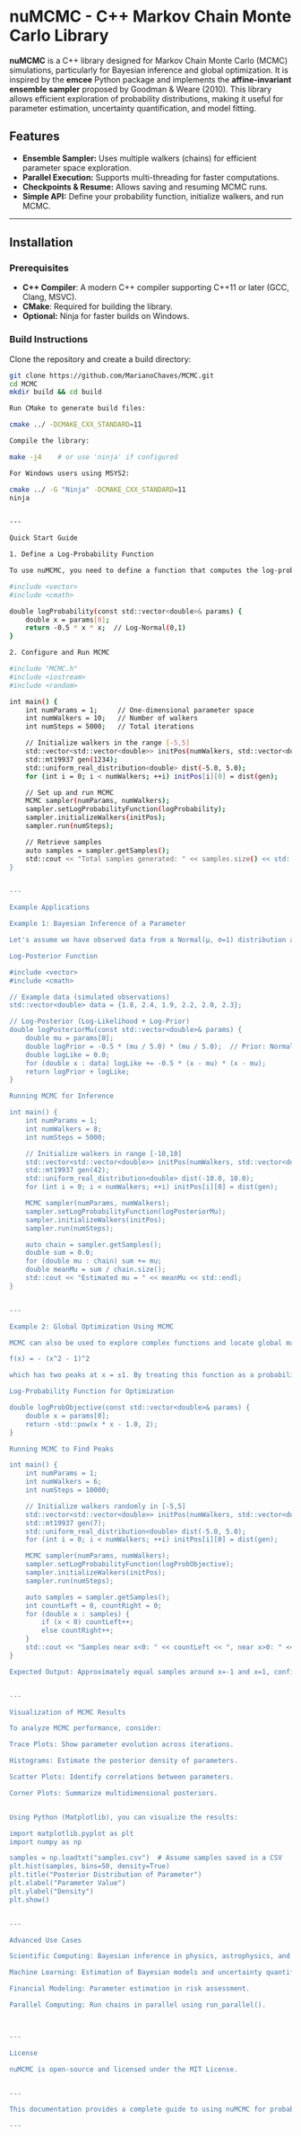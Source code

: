 # nuMCMC - C++ Markov Chain Monte Carlo Library

**nuMCMC** is a C++ library designed for Markov Chain Monte Carlo (MCMC) simulations, particularly for Bayesian inference and global optimization. It is inspired by the **emcee** Python package and implements the **affine-invariant ensemble sampler** proposed by Goodman & Weare (2010). This library allows efficient exploration of probability distributions, making it useful for parameter estimation, uncertainty quantification, and model fitting.

## Features

- **Ensemble Sampler:** Uses multiple walkers (chains) for efficient parameter space exploration.
- **Parallel Execution:** Supports multi-threading for faster computations.
- **Checkpoints & Resume:** Allows saving and resuming MCMC runs.
- **Simple API:** Define your probability function, initialize walkers, and run MCMC.

---

## Installation

### Prerequisites

- **C++ Compiler**: A modern C++ compiler supporting C++11 or later (GCC, Clang, MSVC).
- **CMake**: Required for building the library.
- **Optional:** Ninja for faster builds on Windows.

### Build Instructions

Clone the repository and create a build directory:

```bash
git clone https://github.com/MarianoChaves/MCMC.git
cd MCMC
mkdir build && cd build

Run CMake to generate build files:

cmake ../ -DCMAKE_CXX_STANDARD=11

Compile the library:

make -j4    # or use 'ninja' if configured

For Windows users using MSYS2:

cmake ../ -G "Ninja" -DCMAKE_CXX_STANDARD=11
ninja


---

Quick Start Guide

1. Define a Log-Probability Function

To use nuMCMC, you need to define a function that computes the log-probability of the model parameters:

#include <vector>
#include <cmath>

double logProbability(const std::vector<double>& params) {
    double x = params[0];
    return -0.5 * x * x;  // Log-Normal(0,1)
}

2. Configure and Run MCMC

#include "MCMC.h"
#include <iostream>
#include <random>

int main() {
    int numParams = 1;     // One-dimensional parameter space
    int numWalkers = 10;   // Number of walkers
    int numSteps = 5000;   // Total iterations

    // Initialize walkers in the range [-5,5]
    std::vector<std::vector<double>> initPos(numWalkers, std::vector<double>(numParams));
    std::mt19937 gen(1234);
    std::uniform_real_distribution<double> dist(-5.0, 5.0);
    for (int i = 0; i < numWalkers; ++i) initPos[i][0] = dist(gen);

    // Set up and run MCMC
    MCMC sampler(numParams, numWalkers);
    sampler.setLogProbabilityFunction(logProbability);
    sampler.initializeWalkers(initPos);
    sampler.run(numSteps);

    // Retrieve samples
    auto samples = sampler.getSamples();
    std::cout << "Total samples generated: " << samples.size() << std::endl;
}


---

Example Applications

Example 1: Bayesian Inference of a Parameter

Let's assume we have observed data from a Normal(μ, σ=1) distribution and want to estimate μ using Bayesian inference.

Log-Posterior Function

#include <vector>
#include <cmath>

// Example data (simulated observations)
std::vector<double> data = {1.8, 2.4, 1.9, 2.2, 2.0, 2.3};

// Log-Posterior (Log-Likelihood + Log-Prior)
double logPosteriorMu(const std::vector<double>& params) {
    double mu = params[0];
    double logPrior = -0.5 * (mu / 5.0) * (mu / 5.0);  // Prior: Normal(0,5)
    double logLike = 0.0;
    for (double x : data) logLike += -0.5 * (x - mu) * (x - mu);
    return logPrior + logLike;
}

Running MCMC for Inference

int main() {
    int numParams = 1;
    int numWalkers = 8;
    int numSteps = 5000;

    // Initialize walkers in range [-10,10]
    std::vector<std::vector<double>> initPos(numWalkers, std::vector<double>(numParams));
    std::mt19937 gen(42);
    std::uniform_real_distribution<double> dist(-10.0, 10.0);
    for (int i = 0; i < numWalkers; ++i) initPos[i][0] = dist(gen);

    MCMC sampler(numParams, numWalkers);
    sampler.setLogProbabilityFunction(logPosteriorMu);
    sampler.initializeWalkers(initPos);
    sampler.run(numSteps);

    auto chain = sampler.getSamples();
    double sum = 0.0;
    for (double mu : chain) sum += mu;
    double meanMu = sum / chain.size();
    std::cout << "Estimated mu = " << meanMu << std::endl;
}


---

Example 2: Global Optimization Using MCMC

MCMC can also be used to explore complex functions and locate global maxima. Consider:

f(x) = - (x^2 - 1)^2

which has two peaks at x = ±1. By treating this function as a probability distribution (after scaling), we can find these peaks using MCMC.

Log-Probability Function for Optimization

double logProbObjective(const std::vector<double>& params) {
    double x = params[0];
    return -std::pow(x * x - 1.0, 2);
}

Running MCMC to Find Peaks

int main() {
    int numParams = 1;
    int numWalkers = 6;
    int numSteps = 10000;

    // Initialize walkers randomly in [-5,5]
    std::vector<std::vector<double>> initPos(numWalkers, std::vector<double>(numParams));
    std::mt19937 gen(7);
    std::uniform_real_distribution<double> dist(-5.0, 5.0);
    for (int i = 0; i < numWalkers; ++i) initPos[i][0] = dist(gen);

    MCMC sampler(numParams, numWalkers);
    sampler.setLogProbabilityFunction(logProbObjective);
    sampler.initializeWalkers(initPos);
    sampler.run(numSteps);

    auto samples = sampler.getSamples();
    int countLeft = 0, countRight = 0;
    for (double x : samples) {
        if (x < 0) countLeft++;
        else countRight++;
    }
    std::cout << "Samples near x<0: " << countLeft << ", near x>0: " << countRight << std::endl;
}

Expected Output: Approximately equal samples around x=-1 and x=1, confirming that MCMC found the two peaks.


---

Visualization of MCMC Results

To analyze MCMC performance, consider:

Trace Plots: Show parameter evolution across iterations.

Histograms: Estimate the posterior density of parameters.

Scatter Plots: Identify correlations between parameters.

Corner Plots: Summarize multidimensional posteriors.


Using Python (Matplotlib), you can visualize the results:

import matplotlib.pyplot as plt
import numpy as np

samples = np.loadtxt("samples.csv")  # Assume samples saved in a CSV
plt.hist(samples, bins=50, density=True)
plt.title("Posterior Distribution of Parameter")
plt.xlabel("Parameter Value")
plt.ylabel("Density")
plt.show()


---

Advanced Use Cases

Scientific Computing: Bayesian inference in physics, astrophysics, and chemistry.

Machine Learning: Estimation of Bayesian models and uncertainty quantification.

Financial Modeling: Parameter estimation in risk assessment.

Parallel Computing: Run chains in parallel using run_parallel().



---

License

nuMCMC is open-source and licensed under the MIT License.


---

This documentation provides a complete guide to using nuMCMC for probabilistic modeling and optimization. Happy sampling!

---

